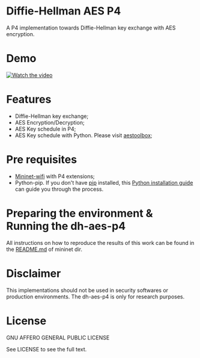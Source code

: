 
# Diffie-Hellman AES P4

A P4 implementation towards Diffie-Hellman key exchange with AES encryption.

# Demo

[![Watch the video](https://i9.ytimg.com/vi/vKngddt_brA/mq2.jpg?sqp=CPz2joUG&rs=AOn4CLBpmzFAeAD-90twM8w6Gs1Bvnxa-w)](https://www.youtube.com/watch?v=vKngddt_brA)

# Features

* Diffie-Hellman key exchange;
* AES Encryption/Decryption;
* AES Key schedule in P4;
* AES Key schedule with Python. Please visit [aestoolbox](https://github.com/emdneto/aestoolbox);

# Pre requisites

* [Mininet-wifi](https://github.com/intrig-unicamp/mininet-wifi) with P4 extensions;
* Python-pip. If you don't have [pip](https://pip.pypa.io) installed, this [Python installation guide](http://docs.python-guide.org/en/latest/starting/installation/) can guide you through the process.

# Preparing the environment & Running the dh-aes-p4 

All instructions on how to reproduce the results of this work can be found in the [README.md](./mininet/README.md) of mininet dir. 


# Disclaimer

This implementations should not be used in security softwares or production environments. The dh-aes-p4 is only for research purposes.

# License

GNU AFFERO GENERAL PUBLIC LICENSE

See LICENSE to see the full text.
